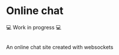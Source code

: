 # Online chat

:computer: Work in progress :computer:

<br>
An online chat site created with websockets
